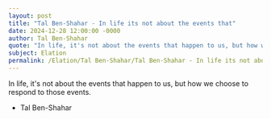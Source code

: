 ```yaml
---
layout: post
title: "Tal Ben-Shahar - In life its not about the events that"
date: 2024-12-28 12:00:00 -0000
author: Tal Ben-Shahar
quote: "In life, it's not about the events that happen to us, but how we choose to respond to those events."
subject: Elation
permalink: /Elation/Tal Ben-Shahar/Tal Ben-Shahar - In life its not about the events that
---
```


In life, it's not about the events that happen to us, but how we choose to respond to those events.

- Tal Ben-Shahar
